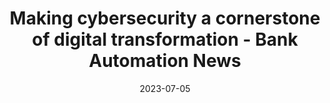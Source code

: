 ---
category:
- .nan
date: 2023-07-05
keyword_suggestion: ubuntu install docker
post_inspiration: https://bankautomationnews.com/allposts/risk-security/making-cybersecurity-a-cornerstone-of-digital-transformation/
silot_terms: digital automation
title: Making cybersecurity a cornerstone of <b>digital</b> transformation - Bank
  Automation News
---